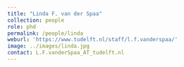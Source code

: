 ```yaml
---
title: "Linda F. van der Spaa"
collection: people
role: phd
permalink: /people/linda
weburl: 'https://www.tudelft.nl/staff/l.f.vanderspaa/'
image: ../images/linda.jpg
contact: L.F.vanderSpaa_AT_tudelft.nl
---
```

